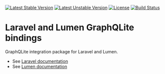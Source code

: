 [![Latest Stable Version](https://poser.pugx.org/thecodingmachine/graphqlite-laravel/v/stable)](https://packagist.org/packages/thecodingmachine/graphqlite-laravel)
[![Latest Unstable Version](https://poser.pugx.org/thecodingmachine/graphqlite-laravel/v/unstable)](https://packagist.org/packages/thecodingmachine/graphqlite-laravel)
[![License](https://poser.pugx.org/thecodingmachine/graphqlite-laravel/license)](https://packagist.org/packages/thecodingmachine/graphqlite-laravel)
[![Build Status](https://travis-ci.org/thecodingmachine/graphqlite-laravel.svg?branch=master)](https://travis-ci.org/thecodingmachine/graphqlite-laravel)


Laravel and Lumen GraphQLite bindings
=====================================

GraphQLite integration package for Laravel and Lumen.

- See [Laravel documentation](https://graphqlite.thecodingmachine.io/tdbm/doc/install_laravel.html)
- See [Lumen documentation](https://graphqlite.thecodingmachine.io/tdbm/doc/install_lumen.html)
